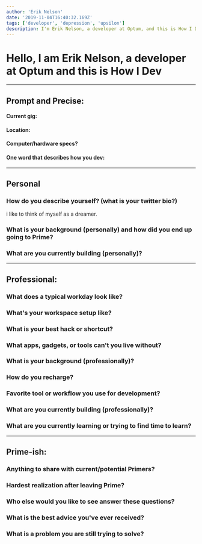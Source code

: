 ```yaml
---
author: 'Erik Nelson'
date: '2019-11-04T16:40:32.169Z'
tags: ['developer', 'depression', 'upsilon']
description: I'm Erik Nelson, a developer at Optum, and this is How I Dev.
---
```


# Hello, I am Erik Nelson, a developer at Optum and this is How I Dev

---

## Prompt and Precise:

#### Current gig:

#### Location:

#### Computer/hardware specs?

#### One word that describes how you dev:

---

## Personal

### How do you describe yourself? (what is your twitter bio?)

i like to think of myself as a dreamer.

### What is your background (personally) and how did you end up going to Prime?

### What are you currently building (personally)?

---

## Professional:

### What does a typical workday look like?

### What's your workspace setup like?

### What is your best hack or shortcut?

### What apps, gadgets, or tools can't you live without?

### What is your background (professionally)?

### How do you recharge?

### Favorite tool or workflow you use for development?

### What are you currently building (professionally)?

### What are you currently learning or trying to find time to learn?

---

## Prime-ish:

### Anything to share with current/potential Primers?

### Hardest realization after leaving Prime?

### Who else would you like to see answer these questions?

### What is the best advice you've ever received?

### What is a problem you are still trying to solve?
